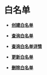 # 白名单<a name="zh-cn_topic_0143878049"></a>

-   **[创建白名单](创建白名单-18.md)**  

-   **[查询白名单](查询白名单.md)**  

-   **[查询白名单详情](查询白名单详情.md)**  

-   **[更新白名单](更新白名单.md)**  

-   **[删除白名单](删除白名单.md)**  


